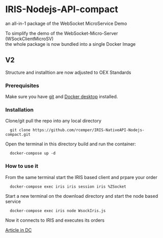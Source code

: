 
# IRIS-Nodejs-API-compact
an all-in-1 package of the WebSocket MicroService Demo 

To simplify the demo of the WebSocket-Micro-Server (WSockClientMicroSV)  
the whole package is now bundled into a single Docker Image  
## V2
 Structure and installtion are now adjusted to OEX Standards
### Prerequisites
Make sure you have [git](https://git-scm.com/book/en/v2/Getting-Started-Installing-Git) and [Docker desktop](https://www.docker.com/products/docker-desktop) installed.   
### Installation   
Clone/git pull the repo into any local directory  
```
  git clone https://github.com/rcemper/IRIS-NativeAPI-Nodejs-compact.git
```
Open the terminal in this directory build and run the container:   
```
  docker-compose up -d   
```
### How to use it
From the same terminal start the IRIS based client and prpare your order
~~~
  docker-compose exec iris iris session iris %ZSocket
~~~
Start a new terminal on the download directory and start the node based service
~~~
  docker-compose exec iris node WsockIris.js
~~~
Now it connects to IRIS and executes its orders 

[Article in DC](https://community.intersystems.com/post/iris-nativeapi-nodejs-compact)

